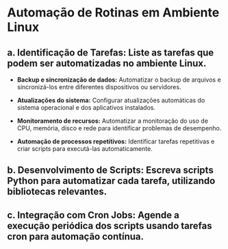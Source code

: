 # Automação de Rotinas em Ambiente Linux

## a. **Identificação de Tarefas:** Liste as tarefas que podem ser automatizadas no ambiente Linux.

- **Backup e sincronização de dados:** Automatizar o backup de arquivos e sincronizá-los entre diferentes dispositivos ou servidores.

- **Atualizações do sistema:** Configurar atualizações automáticas do sistema operacional e dos aplicativos instalados.

- **Monitoramento de recursos:** Automatizar a monitoração do uso de CPU, memória, disco e rede para identificar problemas de desempenho.

- **Automação de processos repetitivos:** Identificar tarefas repetitivas e criar scripts para executá-las automaticamente.


## b. **Desenvolvimento de Scripts:** Escreva scripts Python para automatizar cada tarefa, utilizando bibliotecas relevantes.

## c. **Integração com Cron Jobs:** Agende a execução periódica dos scripts usando tarefas cron para automação contínua.
